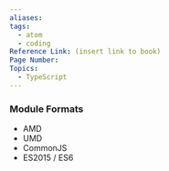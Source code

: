 ```yaml
---
aliases:
tags:
  - atom
  - coding
Reference Link: (insert link to book)
Page Number:
Topics:
  - TypeScript
---
```

### Module Formats 
- AMD
- UMD
- CommonJS
- ES2015 / ES6

